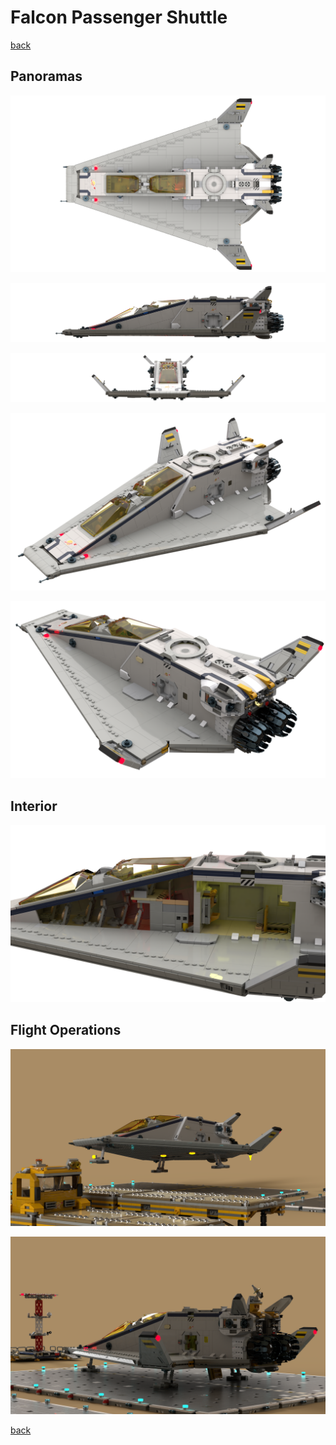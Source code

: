 # Falcon Passenger Shuttle

[back](../README.md)

## Panoramas
![](shuttle-pax_1.png)

![](shuttle-pax_2.png)

![](shuttle-pax_3.png)

![](shuttle-pax_4.png)

![](shuttle-pax_5.png)

## Interior
![](shuttle-pax-interior.png)

## Flight Operations
![](shuttle-pax-landing.png)

![](shuttle-pax-landed.png)

[back](../README.md)
